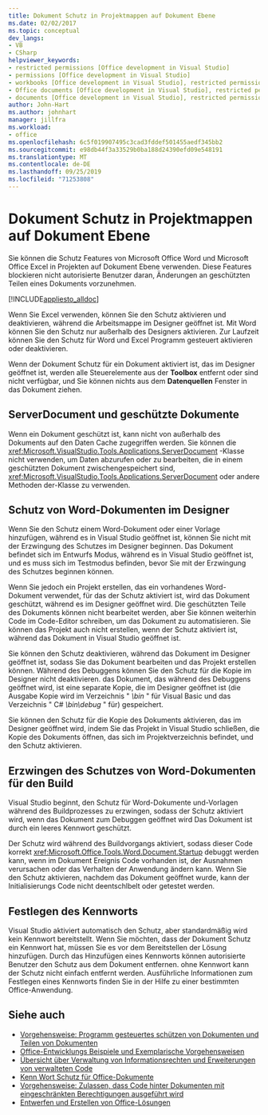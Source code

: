 ```yaml
---
title: Dokument Schutz in Projektmappen auf Dokument Ebene
ms.date: 02/02/2017
ms.topic: conceptual
dev_langs:
- VB
- CSharp
helpviewer_keywords:
- restricted permissions [Office development in Visual Studio]
- permissions [Office development in Visual Studio]
- workbooks [Office development in Visual Studio], restricted permissions
- Office documents [Office development in Visual Studio], restricted permissions
- documents [Office development in Visual Studio], restricted permissions
author: John-Hart
ms.author: johnhart
manager: jillfra
ms.workload:
- office
ms.openlocfilehash: 6c5f019907495c3cad3fddef501455aedf345bb2
ms.sourcegitcommit: e98db44f3a33529b0ba188d24390efd09e548191
ms.translationtype: MT
ms.contentlocale: de-DE
ms.lasthandoff: 09/25/2019
ms.locfileid: "71253808"
---
```

# <a name="document-protection-in-document-level-solutions"></a>Dokument Schutz in Projektmappen auf Dokument Ebene
  Sie können die Schutz Features von Microsoft Office Word und Microsoft Office Excel in Projekten auf Dokument Ebene verwenden. Diese Features blockieren nicht autorisierte Benutzer daran, Änderungen an geschützten Teilen eines Dokuments vorzunehmen.

 [!INCLUDE[appliesto_alldoc](../vsto/includes/appliesto-alldoc-md.md)]

 Wenn Sie Excel verwenden, können Sie den Schutz aktivieren und deaktivieren, während die Arbeitsmappe im Designer geöffnet ist. Mit Word können Sie den Schutz nur außerhalb des Designers aktivieren. Zur Laufzeit können Sie den Schutz für Word und Excel Programm gesteuert aktivieren oder deaktivieren.

 Wenn der Dokument Schutz für ein Dokument aktiviert ist, das im Designer geöffnet ist, werden alle Steuerelemente aus der **Toolbox** entfernt oder sind nicht verfügbar, und Sie können nichts aus dem **Datenquellen** Fenster in das Dokument ziehen.

## <a name="serverdocument-and-protected-documents"></a>ServerDocument und geschützte Dokumente
 Wenn ein Dokument geschützt ist, kann nicht von außerhalb des Dokuments auf den Daten Cache zugegriffen werden. Sie können die <xref:Microsoft.VisualStudio.Tools.Applications.ServerDocument> -Klasse nicht verwenden, um Daten abzurufen oder zu bearbeiten, die in einem geschützten Dokument zwischengespeichert sind, <xref:Microsoft.VisualStudio.Tools.Applications.ServerDocument> oder andere Methoden der-Klasse zu verwenden.

## <a name="word-document-protection-in-the-designer"></a>Schutz von Word-Dokumenten im Designer
 Wenn Sie den Schutz einem Word-Dokument oder einer Vorlage hinzufügen, während es in Visual Studio geöffnet ist, können Sie nicht mit der Erzwingung des Schutzes im Designer beginnen. Das Dokument befindet sich im Entwurfs Modus, während es in Visual Studio geöffnet ist, und es muss sich im Testmodus befinden, bevor Sie mit der Erzwingung des Schutzes beginnen können.

 Wenn Sie jedoch ein Projekt erstellen, das ein vorhandenes Word-Dokument verwendet, für das der Schutz aktiviert ist, wird das Dokument geschützt, während es im Designer geöffnet wird. Die geschützten Teile des Dokuments können nicht bearbeitet werden, aber Sie können weiterhin Code im Code-Editor schreiben, um das Dokument zu automatisieren. Sie können das Projekt auch nicht erstellen, wenn der Schutz aktiviert ist, während das Dokument in Visual Studio geöffnet ist.

 Sie können den Schutz deaktivieren, während das Dokument im Designer geöffnet ist, sodass Sie das Dokument bearbeiten und das Projekt erstellen können. Während des Debuggens können Sie den Schutz für die Kopie im Designer nicht deaktivieren. das Dokument, das während des Debuggens geöffnet wird, ist eine separate Kopie, die im Designer geöffnet ist (die Ausgabe Kopie wird im Verzeichnis " *\bin* " für Visual Basic und das Verzeichnis " C# *\bin\debug* " für) gespeichert.

 Sie können den Schutz für die Kopie des Dokuments aktivieren, das im Designer geöffnet wird, indem Sie das Projekt in Visual Studio schließen, die Kopie des Dokuments öffnen, das sich im Projektverzeichnis befindet, und den Schutz aktivieren.

## <a name="enforce-word-document-protection-on-build"></a>Erzwingen des Schutzes von Word-Dokumenten für den Build
 Visual Studio beginnt, den Schutz für Word-Dokumente und-Vorlagen während des Buildprozesses zu erzwingen, sodass der Schutz aktiviert wird, wenn das Dokument zum Debuggen geöffnet wird Das Dokument ist durch ein leeres Kennwort geschützt.

 Der Schutz wird während des Buildvorgangs aktiviert, sodass dieser Code korrekt <xref:Microsoft.Office.Tools.Word.Document.Startup> debuggt werden kann, wenn im Dokument Ereignis Code vorhanden ist, der Ausnahmen verursachen oder das Verhalten der Anwendung ändern kann. Wenn Sie den Schutz aktivieren, nachdem das Dokument geöffnet wurde, kann der Initialisierungs Code nicht deentschlbelt oder getestet werden.

## <a name="setting-the-password"></a>Festlegen des Kennworts
 Visual Studio aktiviert automatisch den Schutz, aber standardmäßig wird kein Kennwort bereitstellt. Wenn Sie möchten, dass der Dokument Schutz ein Kennwort hat, müssen Sie es vor dem Bereitstellen der Lösung hinzufügen. Durch das Hinzufügen eines Kennworts können autorisierte Benutzer den Schutz aus dem Dokument entfernen. ohne Kennwort kann der Schutz nicht einfach entfernt werden. Ausführliche Informationen zum Festlegen eines Kennworts finden Sie in der Hilfe zu einer bestimmten Office-Anwendung.

## <a name="see-also"></a>Siehe auch
- [Vorgehensweise: Programm gesteuertes schützen von Dokumenten und Teilen von Dokumenten](../vsto/how-to-programmatically-protect-documents-and-parts-of-documents.md)
- [Office-Entwicklungs Beispiele und Exemplarische Vorgehensweisen](../vsto/office-development-samples-and-walkthroughs.md)
- [Übersicht über Verwaltung von Informationsrechten und Erweiterungen von verwalteten Code](../vsto/information-rights-management-and-managed-code-extensions-overview.md)
- [Kenn Wort Schutz für Office-Dokumente](../vsto/password-protection-on-office-documents.md)
- [Vorgehensweise: Zulassen, dass Code hinter Dokumenten mit eingeschränkten Berechtigungen ausgeführt wird](../vsto/how-to-permit-code-to-run-behind-documents-with-restricted-permissions.md)
- [Entwerfen und Erstellen von Office-Lösungen](../vsto/designing-and-creating-office-solutions.md)
